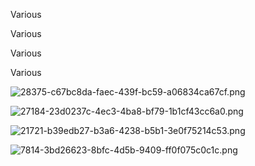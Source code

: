 Various

Various

Various

Various



![28375-c67bc8da-faec-439f-bc59-a06834ca67cf.png](../_resources/c2b3ce170a774144beb283e53d942ba1.png)



![27184-23d0237c-4ec3-4ba8-bf79-1b1cf43cc6a0.png](../_resources/0a0008ee419a4c30a9b7053824390747.png)



![21721-b39edb27-b3a6-4238-b5b1-3e0f75214c53.png](../_resources/9ccad1e6a9184cf7bfaec5ba1152d0d2.png)



![7814-3bd26623-8bfc-4d5b-9409-ff0f075c0c1c.png](../_resources/bda7357b589f4302b6e3ccca04717695.png)

